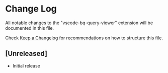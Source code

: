 # Change Log

All notable changes to the "vscode-bq-query-viewer" extension will be documented in this file.

Check [Keep a Changelog](http://keepachangelog.com/) for recommendations on how to structure this file.

## [Unreleased]

- Initial release